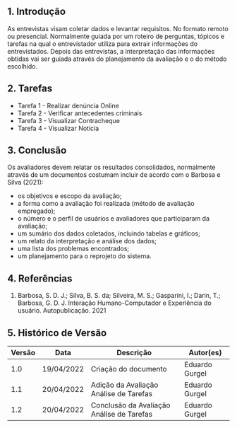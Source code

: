 ## 1. Introdução
As entrevistas visam coletar dados e levantar requisitos. No formato remoto ou presencial. Normalmente guiada por um roteiro de perguntas, tópicos e tarefas na qual o entrevistador utiliza para extrair informações do entrevistados. Depois das entrevistas, a interpretação das informações obtidas vai ser guiada através do planejamento da avaliação e o do método escolhido.


## 2. Tarefas
 - Tarefa 1 - Realizar denúncia Online
 - Tarefa 2 - Verificar antecedentes criminais
 - Tarefa 3 - Visualizar Contracheque
 - Tarefa 4 - Visualizar Notícia


## 3. Conclusão

Os avaliadores devem relatar os resultados consolidados, normalmente através de um documentos costumam incluir de acordo com o Barbosa e Silva (2021):

- os objetivos e escopo da avaliação;
- a forma como a avaliação foi realizada (método de avaliação empregado);
- o número e o perfil de usuários e avaliadores que participaram da avaliação;
- um sumário dos dados coletados, incluindo tabelas e gráficos;
- um relato da interpretação e análise dos dados;
- uma lista dos problemas encontrados;
- um planejamento para o reprojeto do sistema.

## 4. Referências
1. Barbosa, S. D. J.; Silva, B. S. da; Silveira, M. S.; Gasparini, I.; Darin, T.; Barbosa, G. D. J. Interação Humano-Computador e Experiência do usuário. Autopublicação. 2021

## 5. Histórico de Versão

| Versão |  Data  |        Descrição        |     Autor(es)     | 
|--------|--------|-------------------------|-------------------|
| 1.0    | 19/04/2022        | Criação do documento    | Eduardo Gurgel |
| 1.1    | 20/04/2022        | Adição da Avaliação Análise de Tarefas    | Eduardo Gurgel |
| 1.2    | 20/04/2022        | Conclusão da Avaliação Análise de Tarefas    | Eduardo Gurgel |
